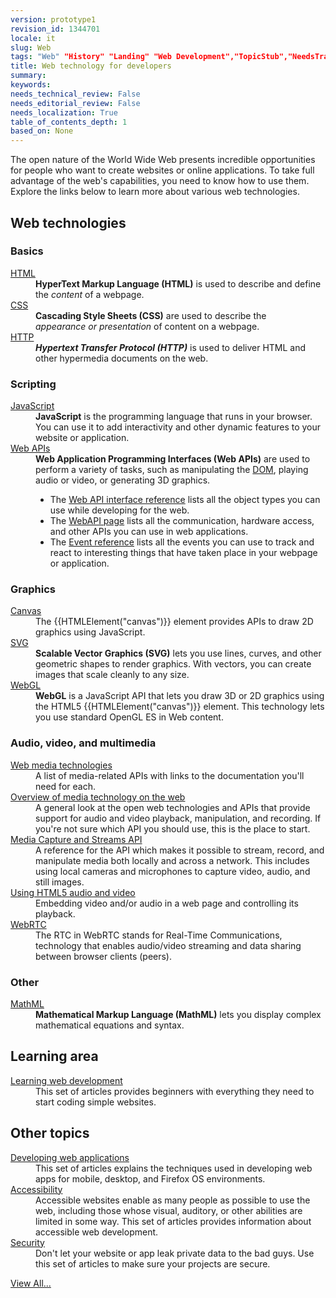 ```yaml
---
version: prototype1
revision_id: 1344701
locale: it
slug: Web
tags: "Web" "History" "Landing" "Web Development","TopicStub","NeedsTranslation"
title: Web technology for developers
summary: 
keywords: 
needs_technical_review: False
needs_editorial_review: False
needs_localization: True
table_of_contents_depth: 1
based_on: None
---
```

<p class="summary">The open nature of the World Wide Web&nbsp;presents incredible opportunities for people who want to create websites or online applications. To take full advantage of the web's capabilities, you need to know how to use them. Explore&nbsp;the links below to learn&nbsp;more about&nbsp;various web technologies.</p>

<div class="row topicpage-table">
<div class="section">
<h2 class="Documentation" id="Web_technologies">Web technologies</h2>

<h3 id="Basics">Basics</h3>

<dl>
 <dt><a href="/en-US/docs/Web/HTML">HTML</a></dt>
 <dd><strong>HyperText Markup Language (HTML)</strong> is used to describe and define the <em>content</em> of a webpage.</dd>
 <dt><a href="/en-US/docs/Web/CSS">CSS</a></dt>
 <dd><strong>Cascading Style Sheets (CSS)</strong> are used to describe the <em>appearance&nbsp;or presentation</em> of content on a webpage.</dd>
 <dt><a href="/en-US/docs/Web/HTTP">HTTP</a></dt>
 <dd><strong><dfn>Hypertext Transfer Protocol (HTTP)</dfn></strong> is&nbsp;used to deliver&nbsp;HTML and other hypermedia documents on the web.</dd>
</dl>

<h3 id="Scripting">Scripting</h3>

<dl>
 <dt><a href="/en-US/docs/Web/JavaScript">JavaScript</a></dt>
 <dd><strong>JavaScript</strong> is the programming language that runs in your browser. You can use it&nbsp;to add interactivity and other dynamic features to your website or application.</dd>
 <dt><a href="/en-US/docs/Web/Reference/API">Web APIs</a></dt>
 <dd><strong>Web Application Programming Interfaces (Web APIs)</strong> are used to perform a variety of tasks, such as manipulating the <a href="/en-US/docs/DOM">DOM</a>, playing audio or video, or generating 3D graphics.
 <ul>
  <li>The&nbsp;<a href="/en-US/docs/Web/API" title="/en-US/docs/Web/API">Web API&nbsp;interface reference</a> lists all the object types you can use while developing for the web.</li>
  <li>The <a href="/en-US/docs/WebAPI">WebAPI page</a> lists all the communication, hardware access, and other&nbsp;APIs you can use in web&nbsp;applications.</li>
  <li>The <a href="/en-US/docs/Web/Events">Event reference</a> lists all the events you can use to track and react to&nbsp;interesting things that have taken place in your webpage or application.</li>
 </ul>
 </dd>
</dl>

<h3 id="Graphics">Graphics</h3>

<dl>
 <dt><a href="/en-US/docs/HTML/Canvas">Canvas</a></dt>
 <dd>The {{HTMLElement("canvas")}}&nbsp;element provides APIs to draw 2D graphics using JavaScript.</dd>
 <dt><a href="/en-US/docs/SVG">SVG</a></dt>
 <dd><strong>Scalable Vector Graphics (SVG)</strong> lets you use lines, curves, and other geometric shapes to render graphics. With vectors, you can create images that scale cleanly to any size.</dd>
 <dt><a href="/en-US/docs/Web/WebGL" title="/en-US/docs/Web/WebGL">WebGL</a></dt>
 <dd><strong>WebGL</strong> is a JavaScript&nbsp;API that lets you draw&nbsp;3D or 2D graphics using the&nbsp;HTML5 {{HTMLElement("canvas")}} element.&nbsp;This technology lets you use standard OpenGL ES in Web content.</dd>
</dl>

<h3 id="Audio_video_and_multimedia">Audio, video, and multimedia</h3>

<dl>
 <dt><a href="/en-US/docs/Web/Media">Web media technologies</a></dt>
 <dd>A list of media-related APIs with links to the documentation you'll need for each.</dd>
 <dt><a href="/en-US/docs/Web/Media/Overview">Overview of media technology on the web</a></dt>
 <dd>A general look at the open web technologies and APIs that provide support for audio and video playback, manipulation, and recording. If you're not sure which API you should use, this is the place to start.</dd>
 <dt><a href="/en-US/docs/Web/API/Media_Streams_API">Media Capture and Streams API</a></dt>
 <dd>A reference for the API which makes it possible to stream, record, and manipulate media both locally and across a network. This includes using local cameras and microphones to capture video, audio, and still images.</dd>
 <dt><a href="/en-US/docs/Web/Guide/HTML/Using_HTML5_audio_and_video">Using HTML5 audio and video</a></dt>
 <dd>Embedding video and/or audio in a web page and controlling its playback.</dd>
 <dt><a href="/en-US/docs/WebRTC">WebRTC</a></dt>
 <dd>The RTC in WebRTC stands for Real-Time Communications, technology that enables audio/video streaming and data sharing between browser clients (peers).</dd>
</dl>

<h3 id="Other">Other</h3>

<dl>
 <dt><a href="/en-US/docs/Web/MathML">MathML</a></dt>
 <dd><strong>Mathematical Markup Language (MathML)</strong> lets you&nbsp;display complex mathematical equations and syntax.</dd>
</dl>
</div>

<div class="section">
<h2 class="Documentation" id="Learning_area">Learning area</h2>

<dl>
 <dt><a href="/en-US/docs/Learn">Learning web development</a></dt>
 <dd>This set of articles provides beginners with everything they need to start coding simple websites.</dd>
</dl>

<dl>
</dl>

<h2 id="Other_topics">Other topics</h2>

<dl>
 <dt><a href="/en-US/docs/Web/Apps">Developing web applications</a></dt>
 <dd>This set of articles explains the techniques used in&nbsp;developing web apps&nbsp;for mobile, desktop, and Firefox OS environments.</dd>
 <dt><a href="/en-US/docs/Web/Accessibility">Accessibility</a></dt>
 <dd>Accessible websites enable as many people as possible to use the web, including those whose visual, auditory, or other abilities are limited in some way. This set of articles provides information about accessible web development.</dd>
 <dt><a href="/en-US/docs/Web/Security">Security</a></dt>
 <dd>Don't let your website or app leak private data to the bad guys. Use this set of articles to make sure your projects are&nbsp;secure.</dd>
</dl>
</div>
</div>

<p><span class="alllinks"><a href="/en-US/docs/tag/Web">View All...</a></span></p>

